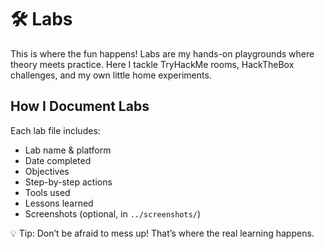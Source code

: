 # 🛠️ Labs

This is where the fun happens! Labs are my hands-on playgrounds where theory meets practice. Here I tackle TryHackMe rooms, HackTheBox challenges, and my own little home experiments.

## How I Document Labs
Each lab file includes:
- Lab name & platform
- Date completed
- Objectives
- Step-by-step actions
- Tools used
- Lessons learned
- Screenshots (optional, in `../screenshots/`)

💡 Tip: Don’t be afraid to mess up! That’s where the real learning happens.
